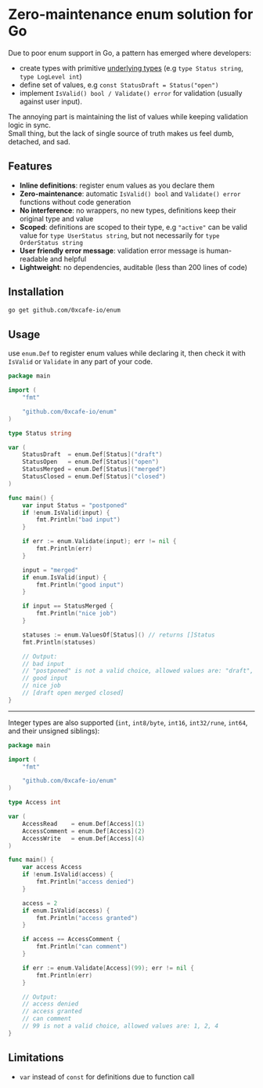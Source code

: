 # Zero-maintenance enum solution for Go

Due to poor enum support in Go, a pattern has emerged where developers:

- create types with primitive [underlying types](https://go.dev/ref/spec#Underlying_types) (e.g `type Status string`,
  `type LogLevel int`)
- define set of values, e.g `const StatusDraft = Status("open")`
- implement `IsValid() bool / Validate() error` for validation (usually against user input).

The annoying part is maintaining the list of values while keeping validation logic in sync.  
Small thing, but the lack of single source of truth makes us feel dumb, detached, and sad.

## Features

- **Inline definitions**: register enum values as you declare them
- **Zero-maintenance**: automatic `IsValid() bool` and `Validate() error` functions without code generation
- **No interference**: no wrappers, no new types, definitions keep their original type and value
- **Scoped**: definitions are scoped to their type, e.g `"active"` can be valid value for `type UserStatus string`, but
  not
  necessarily for `type OrderStatus string`
- **User friendly error message**: validation error message is human-readable and helpful
- **Lightweight**: no dependencies, auditable (less than 200 lines of code)

## Installation

```bash
go get github.com/0xcafe-io/enum
```

## Usage

use `enum.Def` to register enum values while declaring it, then check it with `IsValid` or `Validate` in any part of
your
code.

```go
package main

import (
	"fmt"

	"github.com/0xcafe-io/enum"
)

type Status string

var (
	StatusDraft  = enum.Def[Status]("draft")
	StatusOpen   = enum.Def[Status]("open")
	StatusMerged = enum.Def[Status]("merged")
	StatusClosed = enum.Def[Status]("closed")
)

func main() {
	var input Status = "postponed"
	if !enum.IsValid(input) {
		fmt.Println("bad input")
	}

	if err := enum.Validate(input); err != nil {
		fmt.Println(err)
	}

	input = "merged"
	if enum.IsValid(input) {
		fmt.Println("good input")
	}

	if input == StatusMerged {
		fmt.Println("nice job")
	}

	statuses := enum.ValuesOf[Status]() // returns []Status
	fmt.Println(statuses)

	// Output:
	// bad input
	// "postponed" is not a valid choice, allowed values are: "draft", "open", "merged", "closed"
	// good input
	// nice job
	// [draft open merged closed]
}
```

---

Integer types are also supported (`int`, `int8/byte`, `int16`, `int32/rune`, `int64`, and their unsigned siblings):

```go
package main

import (
	"fmt"

	"github.com/0xcafe-io/enum"
)

type Access int

var (
	AccessRead    = enum.Def[Access](1)
	AccessComment = enum.Def[Access](2)
	AccessWrite   = enum.Def[Access](4)
)

func main() {
	var access Access
	if !enum.IsValid(access) {
		fmt.Println("access denied")
	}

	access = 2
	if enum.IsValid(access) {
		fmt.Println("access granted")
	}

	if access == AccessComment {
		fmt.Println("can comment")
	}

	if err := enum.Validate[Access](99); err != nil {
		fmt.Println(err)
	}

	// Output:
	// access denied
	// access granted
	// can comment
	// 99 is not a valid choice, allowed values are: 1, 2, 4
}
```

## Limitations

- `var` instead of `const` for definitions due to function call
